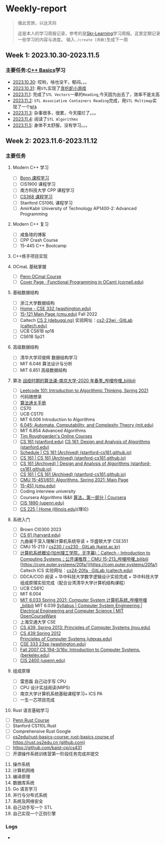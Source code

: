 # Weekly-report

> 循此苦旅，以达天际
>
> 这是本人的学习周报记录，参考的是[Skr-Learning](https://github.com/Kiprey/Skr_Learning)学习周报。这里定期记录一些学习的内容与进度。
> 输入`./create [周数]`生成下一周

## Week 1: 2023.10.30-2023.11.5

### 主要任务:[C++ Basics](./week1/code/)学习

- [2023.10.30](./week1/journal/day1.md): 哎哟，啥也没干，郁闷。。。
- [2023.10.31](./week1/journal/day2.md): 用`STL`实现了[贪吃蛇小游戏](./week1/code/snake/)
- [2023.11.1](./week1/journal/day3.md): 完成了`STL Vectors`一章的`Reading`,今天因为出去了，效率不是太高
- [2023.11.2](./week1/journal/day4.md): `STL Associative Containers Reading`完成，用`STL Multimap`实现了一个[`NFA`](./week1/code/nfa/)
- [2023.11.3](./week1/journal/day5.md): 杂事很多，很累，今天摆烂了。。。
- [2023.11.4](./week1/journal/day6.md): 阅读了`STL Algorithms`
- [2023.11.5](./week1/journal/day7.md): 身体不太舒服，没有学习。。。

## Week 2: 2023.11.6-2023.11.12

### 主要任务

1. Modern C++ 学习
   - [ ] [Bonn 课程学习](./week2/tasks/Bonn_CPP.md)
   - [ ] CIS1900 课程学习
   - [ ] 南方科技大学 CPP 课程学习
   - [ ] [CS368 课程学习](./week2/tasks/CS368.md)
   - [ ] Stanford CS106L 课程学习
   - [ ] AmirKabir University of Technology AP1400-2: Advanced Programming
2. Modern C++ 复习
   - [ ] 咸鱼瑄的博客
   - [ ] CPP Crash Course
   - [ ] 15-445 C++ Bootcamp
3. C++练手项目实现
4. OCmaL 基础掌握
   - [ ] [Penn OCmal Course](https://www.seas.upenn.edu/~cis120/23fa/schedule/)
   - [ ] [Cover Page · Functional Programming in OCaml (cornell.edu)](https://courses.cs.cornell.edu/cs3110/2021sp/textbook/)
5. 基础数据结构
   - [ ] 浙江大学数据结构
   - [ ] [Home - CSE 332 (washington.edu)](https://courses.cs.washington.edu/courses/cse332/23sp/)
   <!-- [Home - CSE 332 (washington.edu)](https://courses.cs.washington.edu/courses/cse332/23wi/) -->
   - [ ] [15-121 Main Page (cmu.edu)](https://www.cs.cmu.edu/~rdriley/121/index.html) Fall 2022
   - [ ] Caltech [CS 2 (debuggi.ng)](https://debuggi.ng/23wi/) 实验网址：[cs2-23wi · GitLab (caltech.edu)](https://gitlab.caltech.edu/cs2-23wi)
   - [ ] UCB CS61B sp18
   - [ ] CS61B Sp21
6. 高级数据结构
   - [ ] 清华大学邓俊辉 数据结构学习
   - [ ] MIT 6.046 算法设计与分析
   - [ ] MIT 6.851 高级数据结构
7. 算法
   [战疫时期的算法课-南京大学-2020 年春季\_哔哩哔哩\_bilibili](https://www.bilibili.com/video/BV11341167sn/?share_source=copy_web&vd_source=400d0ff743c6d48be4704900c57dfd98)

   - [ ] [Leetcode 101: Introduction to Algorithmic Thinking, Spring 2021](https://algorithmicthinking.github.io/#/)
   - [ ] 代码随想录
   - [ ] [算法通关手册](https://algo.itcharge.cn/)
   - [ ] CS70
   - [ ] UCB CS170
   - [ ] MIT 6.006 Introduction to Algorithms 
   - [ ] [6.045: Automata, Computability, and Complexity Theory (mit.edu)](https://people.csail.mit.edu/rrw/6.045-2020/index.html)
   - [ ] MIT 6.854 Advanced Algorithms
   - [ ] [Tim Roughgarden's Online Courses](http://timroughgarden.org/videos.html)
   - [ ] [CS 161 (stanford.edu)](http://web.stanford.edu/class/cs161/index.html) [CS 161: Design and Analysis of Algorithms (stanford.edu)](https://web.stanford.edu/class/archive/cs/cs161/cs161.1166/)
   - [ ] [Schedule | CS 161 (Archived) (stanford-cs161.github.io)](https://stanford-cs161.github.io/winter2021/schedule/)
   - [ ] [CS 161 | CS 161 (Archived) (stanford-cs161.github.io)](https://stanford-cs161.github.io/winter2022/)
   - [ ] [CS 161 (Archived) | Design and Analysis of Algorithms (stanford-cs161.github.io)](https://stanford-cs161.github.io/winter2021/)
   - [ ] [CS 161 | CS 161 (Archived) (stanford-cs161.github.io)](https://stanford-cs161.github.io/winter2022/)
   - [ ] [CMU 15-451/651: Algorithms, Spring 2021: Main Page](https://www.cs.cmu.edu/~15451-s21/schedule.html)
   - [ ] [15-451 (cmu.edu)](https://www.cs.cmu.edu/~15451/)
   - [ ] Coding interview university
   - [ ] Coursera Algorithms I&&II [算法，第一部分 | Coursera](https://www.coursera.org/learn/algorithms-part1)
   - [ ] [CIS 1890 (upenn.edu)](https://www.cis.upenn.edu/~cis1890/)
   - [ ] [CS 225 | Home (illinois.edu)](https://courses.engr.illinois.edu/cs225/sp2023/)(理论)
8. 系统入门
   - [ ] Brown CI0300 2023
   - [ ] [CS 61 (harvard.edu)](https://cs61.seas.harvard.edu/site/2022/#gsc.tab=0)
   - [ ] 九曲阑干深入理解计算机系统导读 + 华盛顿大学 CSE351
   - [ ] CMU 15-213 / [cs230 / cs230 · GitLab (kaist.ac.kr)](https://cp-git.kaist.ac.kr/cs230/cs230)
   - [ ] [计算机系统概论(加州理工学院，无字幕)：Caltech - Introduction to Computing Systems；公开课推荐：CMU 15-213\_哔哩哔哩\_bilibili](https://www.bilibili.com/video/av8707332/?vd_source=85acf0a59ded02e4c75ae1158baca207)
         [https://com.puter.systems/20fa/](https://com.puter.systems/20fa/) Caltech ICS
         实验网址：[cs24-20fa · GitLab (caltech.edu)](https://gitlab.caltech.edu/cs24-20fa)
   - [ ] DDCA/COD 阅读 + 华中科技大学数字逻辑设计实验完成 + 华中科技大学组成原理实验完成（配合台湾清华大学计算机结构课程）
   - [ ] UCB CS61C
   - [ ] MIT 6.004
   - [ ] [MIT 6.033 Spring 2021: Computer System 计算机系统\_哔哩哔哩\_bilibili](https://www.bilibili.com/video/BV12T4y1R78D/?vd_source=85acf0a59ded02e4c75ae1158baca207)
         MIT 6.039 [Syllabus | Computer System Engineering | Electrical Engineering and Computer Science | MIT OpenCourseWare](https://ocw.mit.edu/courses/6-033-computer-system-engineering-spring-2018/pages/syllabus/)
   - [ ] 上海交通大学 CSE
   - [ ] [CS 439, Spring 2013: Principles of Computer Systems (nyu.edu)](https://cs.nyu.edu/~mwalfish/classes/ut/s13-cs439/index.html)
   - [ ] [CS 439 Spring 2012 <BR>Principles of Computer Systems (utexas.edu)](https://www.cs.utexas.edu/~dahlin/Classes/439/index.html)
   - [ ] [CSE 333 23sp (washington.edu)](https://courses.cs.washington.edu/courses/cse333/23sp/)
   - [ ] [Fall 2007 CS 194-3/16x: Introduction to Computer Systems. (berkeley.edu)](https://people.eecs.berkeley.edu/~adj/cs16x/)
   - [ ] [CIS 2400 (upenn.edu)](https://www.seas.upenn.edu/~cis2400/22fa/)
9. 组成原理
   - [ ] 雷思磊 自己动手写 CPU
   - [ ] CPU 设计实战阅读(MIPS)
   - [ ] 南京大学计算机系统基础课程学习+ ICS PA
   - [ ] 一生一芯项目完成
10. Rust 语言基础学习
   - [ ] [Penn Rust Course](http://cis198-2016s.github.io/)
   - [ ] Stanford CS110L:Rust
   - [ ] Comprehensive Rust Google
   - [ ] [os2edu/rust-basics-course: rust-basics course of https://rust.os2edu.cn (github.com)](https://github.com/os2edu/rust-basics-course)
   - [ ] https://github.com/kaist-cp/cs431
   - [ ] 开源操作系统训练营第一阶段任务完成并提交
11. 操作系统
12. 计算机网络
13. 编译原理
14. 数据库系统
15. Go 语言学习
16. 并行与分布式系统
17. 系统及网络安全
18. 自己动手写一个 STL
19. 自己实现一个正则引擎

### Logs

- 